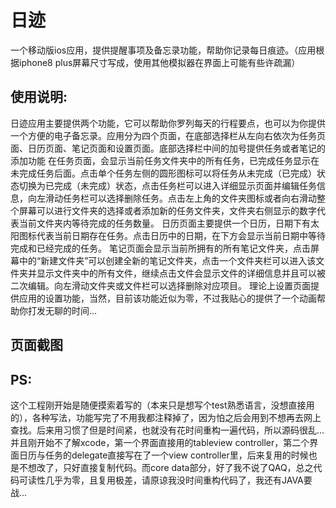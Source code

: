 ﻿# 日迹
一个移动版ios应用，提供提醒事项及备忘录功能，帮助你记录每日痕迹。（应用根据iphone8 plus屏幕尺寸写成，使用其他模拟器在界面上可能有些许疏漏）

## 使用说明:
日迹应用主要提供两个功能，它可以帮助你罗列每天的行程要点，也可以为你提供一个方便的电子备忘录。应用分为四个页面，在底部选择栏从左向右依次为任务页面、日历页面、笔记页面和设置页面。底部选择栏中间的加号提供任务或者笔记的添加功能
 在任务页面，会显示当前任务文件夹中的所有任务，已完成任务显示在未完成任务后面。点击单个任务左侧的圆形图标可以将任务从未完成（已完成）状态切换为已完成（未完成）状态，点击任务栏可以进入详细显示页面并编辑任务信息，向左滑动任务栏可以选择删除任务。点击左上角的文件夹图标或者向右滑动整个屏幕可以进行文件夹的选择或者添加新的任务文件夹，文件夹右侧显示的数字代表当前文件夹内等待完成的任务数量。
 日历页面主要提供一个日历，日期下有太阳图标代表当前日期存在任务。点击日历中的日期，在下方会显示当前日期中等待完成和已经完成的任务。
 笔记页面会显示当前所拥有的所有笔记文件夹，点击屏幕中的“新建文件夹”可以创建全新的笔记文件夹，点击一个文件夹栏可以进入该文件夹并显示文件夹中的所有文件，继续点击文件会显示文件的详细信息并且可以被二次编辑。向左滑动文件夹或文件栏可以选择删除对应项目。
 理论上设置页面提供应用的设置功能，当然，目前该功能近似为零，不过我贴心的提供了一个动画帮助你打发无聊的时间...

## 页面截图


## PS:
 这个工程刚开始是随便摸索着写的（本来只是想写个test熟悉语言，没想直接用的），各种写法，功能写完了不用我都注释掉了，因为怕之后会用到不想再去网上查找。后来用习惯了但是时间紧，也就没有花时间重构一遍代码，所以源码很乱...并且刚开始不了解xcode，第一个界面直接用的tableview controller，第二个界面日历与任务的delegate直接写在了一个view controller里，后来复用的时候也是不想改了，只好直接复制代码。而core data部分，好了我不说了QAQ，总之代码可读性几乎为零，且复用极差，请原谅我没时间重构代码了，我还有JAVA要战...


